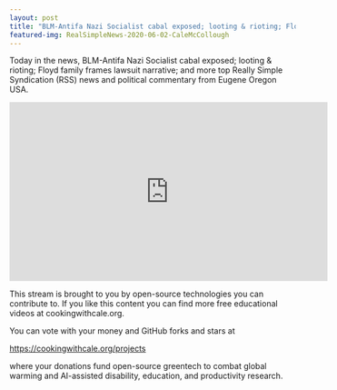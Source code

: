 ```yaml
---
layout: post
title: "BLM-Antifa Nazi Socialist cabal exposed; looting & rioting; Floyd family frames lawsuit narrative"
featured-img: RealSimpleNews-2020-06-02-CaleMcCollough
---
```


Today in the news, BLM-Antifa Nazi Socialist cabal exposed; looting & rioting; Floyd family frames lawsuit narrative; and more top Really Simple Syndication (RSS) news and political commentary from Eugene Oregon USA.

<iframe width="560" height="315" src="https://www.youtube.com/embed/a3EGohSZUYc" frameborder="0" allow="accelerometer; autoplay; encrypted-media; gyroscope; picture-in-picture" allowfullscreen></iframe>

This stream is brought to you by open-source technologies you can contribute to. If you like this content you can find more free educational videos at cookingwithcale.org.

You can vote with your money and GitHub forks and stars at 

https://cookingwithcale.org/projects

where your donations fund open-source greentech to combat global warming and AI-assisted disability, education, and productivity research.
